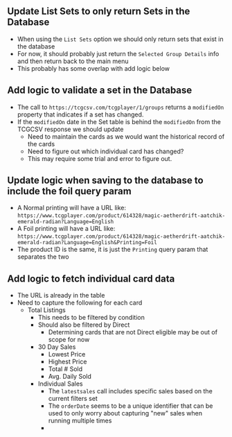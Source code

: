 ## Update List Sets to only return Sets in the Database
  - When using the `List Sets` option we should only return sets that exist in the database
  - For now, it should probably just return the `Selected Group Details` info and then return back to the main menu 
  - This probably has some overlap with add logic below

## Add logic to validate a set in the Database
  - The call to `https://tcgcsv.com/tcgplayer/1/groups` returns a `modifiedOn` property that indicates if a set has changed.
  - If the `modifiedOn` date in the Set table is behind the `modifiedOn` from the TCGCSV response we should update
    - Need to maintain the cards as we would want the historical record of the cards
    - Need to figure out which individual card has changed?
    - This may require some trial and error to figure out.

## Update logic when saving to the database to include the foil query param
  - A Normal printing will have a URL like: `https://www.tcgplayer.com/product/614328/magic-aetherdrift-aatchik-emerald-radian?Language=English`
  - A Foil printing will have a URL like: `https://www.tcgplayer.com/product/614328/magic-aetherdrift-aatchik-emerald-radian?Language=English&Printing=Foil`
  - The product ID is the same, it is just the `Printing` query param that separates the two

## Add logic to fetch individual card data
  - The URL is already in the table
  - Need to capture the following for each card
    - Total Listings
      - This needs to be filtered by condition
      - Should also be filtered by Direct
        - Determining cards that are not Direct eligible may be out of scope for now
      - 30 Day Sales
        - Lowest Price
        - Highest Price
        - Total # Sold
        - Avg. Daily Sold
      - Individual Sales
        - The `latestsales` call includes specific sales based on the current filters set
        - The `orderDate` seems to be a unique identifier that can be used to only worry about capturing "new" sales when running multiple times
        - 